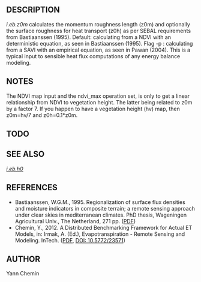 ## DESCRIPTION

*i.eb.z0m* calculates the momentum roughness length (z0m) and optionally
the surface roughness for heat transport (z0h) as per SEBAL requirements
from Bastiaanssen (1995). Default: calculating from a NDVI with an
deterministic equation, as seen in Bastiaanssen (1995). Flag -p :
calculating from a SAVI with an empirical equation, as seen in Pawan
(2004). This is a typical input to sensible heat flux computations of
any energy balance modeling.

## NOTES

The NDVI map input and the ndvi\_max operation set, is only to get a
linear relationship from NDVI to vegetation height. The latter being
related to z0m by a factor 7. If you happen to have a vegetation height
(hv) map, then z0m=hv/7 and z0h=0.1\*z0m.

## TODO

## SEE ALSO

*[i.eb.h0](i.eb.h0.md)*

## REFERENCES

  - Bastiaanssen, W.G.M., 1995. Regionalization of surface flux
    densities and moisture indicators in composite terrain; a remote
    sensing approach under clear skies in mediterranean climates. PhD
    thesis, Wageningen Agricultural Univ., The Netherland, 271 pp.
    ([PDF](https://edepot.wur.nl/206553))
  - Chemin, Y., 2012. A Distributed Benchmarking Framework for Actual ET
    Models, in: Irmak, A. (Ed.), Evapotranspiration - Remote Sensing and
    Modeling. InTech.
    ([PDF](https://www.intechopen.com/books/evapotranspiration-remote-sensing-and-modeling/a-distributed-benchmarking-framework-for-actual-et-models),
    [DOI: 10.5772/23571](https://doi.org/10.5772/23571))

## AUTHOR

Yann Chemin
